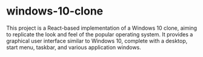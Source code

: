 # windows-10-clone
This project is a React-based implementation of a Windows 10 clone, aiming to replicate the look and feel of the popular operating system. It provides a graphical user interface similar to Windows 10, complete with a desktop, start menu, taskbar, and various application windows.